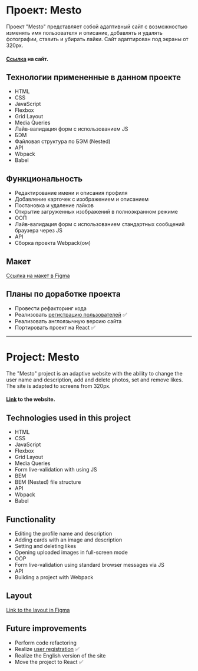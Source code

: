 # Проект: Mesto

Проект "Mesto" представляет собой адаптивный сайт с возможностью изменять имя пользователя и описание, добавлять и удалять фотографии, ставить и убирать лайки.
Сайт адаптирован под экраны от 320px.

#### [Ссылка](https://serega4517.github.io/mesto/) на сайт.

## Технологии примененные в данном проекте

* HTML
* CSS
* JavaScript
* Flexbox
* Grid Layout
* Media Queries
* Лайв-валидация форм с использованием JS
* БЭМ
* Файловая структура по БЭМ (Nested)
* API
* Wbpack
* Babel

## Функциональность

* Редактирование имени и описания профиля
* Добавление карточек с изображением и описанием
* Постановка и удаление лайков
* Открытие загруженных изображений в полноэкранном режиме
* ООП
* Лайв-валидация форм с использованием стандартных сообщений браузера через JS
* API
* Сборка проекта Webpack(ом)

## Макет

[Ссылка на макет в Figma](https://www.figma.com/file/2cn9N9jSkmxD84oJik7xL7/JavaScript.-Sprint-4?node-id=0%3A1)

## Планы по доработке проекта

* Провести рефакторинг кода
* Реализовать [регистрацию пользователей](https://github.com/serega4517/react-mesto-auth) :white_check_mark:
* Реализовать англоязычную версию сайта
* Портировать проект на React :white_check_mark:
----
# Project: Mesto

The "Mesto" project is an adaptive website with the ability to change the user name and description, add and delete photos, set and remove likes.
The site is adapted to screens from 320px.

#### [Link](https://serega4517.github.io/mesto/) to the website.

## Technologies used in this project

* HTML
* CSS
* JavaScript
* Flexbox
* Grid Layout
* Media Queries
* Form live-validation with using JS
* BEM
* BEM (Nested) file structure
* API
* Wbpack
* Babel

## Functionality

* Editing the profile name and description
* Adding cards with an image and description
* Setting and deleting likes
* Opening uploaded images in full-screen mode
* OOP
* Form live-validation using standard browser messages via JS
* API
* Building a project with Webpack

## Layout

[Link to the layout in Figma](https://www.figma.com/file/2cn9N9jSkmxD84oJik7xL7/JavaScript.-Sprint-4?node-id=0%3A1)

## Future improvements

* Perform code refactoring
* Realize [user registration](https://github.com/serega4517/react-mesto-auth) :white_check_mark:
* Realize the English version of the site
* Move the project to React :white_check_mark:
